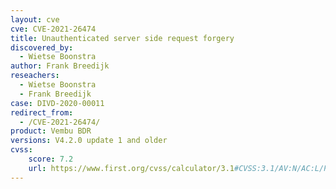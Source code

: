 ```yaml
---
layout: cve
cve: CVE-2021-26474
title: Unauthenticated server side request forgery
discovered_by:
  - Wietse Boonstra
author: Frank Breedijk
reseachers:
  - Wietse Boonstra
  - Frank Breedijk
case: DIVD-2020-00011
redirect_from:
  - /CVE-2021-26474/
product: Vembu BDR
versions: V4.2.0 update 1 and older
cvss:
    score: 7.2
    url: https://www.first.org/cvss/calculator/3.1#CVSS:3.1/AV:N/AC:L/PR:N/UI:N/S:C/C:L/I:L/A:N
---
```



